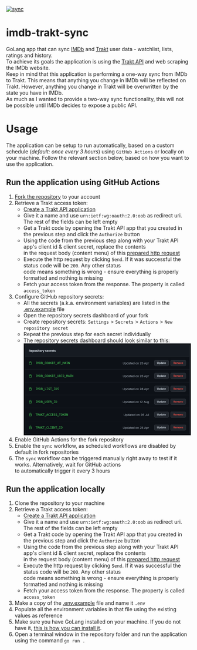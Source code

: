 [![sync](https://github.com/cecobask/imdb-trakt-sync/actions/workflows/sync.yml/badge.svg?event=schedule)](https://github.com/cecobask/imdb-trakt-sync/actions/workflows/sync.yml)  
# imdb-trakt-sync
GoLang app that can sync [IMDb](https://www.imdb.com/) and [Trakt](https://trakt.tv/dashboard) user data - watchlist, 
lists, ratings and history.  
To achieve its goals the application is using the [Trakt API](https://trakt.docs.apiary.io/) and web scraping the IMDb website.  
Keep in mind that this application is performing a one-way sync from IMDb to Trakt. This means that anything you change 
in IMDb will be reflected on Trakt. However, anything you change in Trakt will be overwritten by the state you have in IMDb.  
As much as I wanted to provide a two-way sync functionality, this will not be possible until IMDb decides to expose a public API.

# Usage
The application can be setup to run automatically, based on a custom schedule (_default: once every 3 hours_) using 
`GitHub Actions` or locally on your machine. Follow the relevant section below, based on how you want to use the application. 

## Run the application using GitHub Actions
1. [Fork the repository](https://github.com/cecobask/imdb-trakt-sync/fork) to your account
2. Retrieve a Trakt access token:
   - [Create a Trakt API application](https://trakt.tv/oauth/applications)
   - Give it a name and use `urn:ietf:wg:oauth:2.0:oob` as redirect uri. The rest of the fields can be left empty
   - Get a Trakt code by opening the Trakt API app that you created in the previous step and click the `Authorize` button
   - Using the code from the previous step along with your Trakt API app's client id & client secret, replace the contents  
   in the request body (content menu) of this [prepared http request](https://reqbin.com/veotsc62)
   - Execute the http request by clicking `Send`. If it was successful the status code will be `200`. Any other status  
   code means something is wrong - ensure everything is properly formatted and nothing is missing
   - Fetch your access token from the response. The property is called `access_token`
3. Configure GitHub repository secrets:
   - All the secrets (a.k.a. environment variables) are listed in the [.env.example](.env.example) file
   - Open the repository secrets dashboard of your fork
   - Create repository secrets: `Settings` > `Secrets` > `Actions` > `New repository secret`
   - Repeat the previous step for each secret individually
   - The repository secrets dashboard should look similar to this:![repository_secrets.png](assets/repository_secrets.png)
4. Enable GitHub Actions for the fork repository
5. Enable the `sync` workflow, as scheduled workflows are disabled by default in fork repositories
6. The `sync` workflow can be triggered manually right away to test if it works. Alternatively, wait for GitHub actions  
to automatically trigger it every 3 hours

## Run the application locally
1. Clone the repository to your machine
2. Retrieve a Trakt access token:
   - [Create a Trakt API application](https://trakt.tv/oauth/applications)
   - Give it a name and use `urn:ietf:wg:oauth:2.0:oob` as redirect uri. The rest of the fields can be left empty
   - Get a Trakt code by opening the Trakt API app that you created in the previous step and click the `Authorize` button
   - Using the code from the previous step along with your Trakt API app's client id & client secret, replace the contents  
     in the request body (content menu) of this [prepared http request](https://reqbin.com/veotsc62)
   - Execute the http request by clicking `Send`. If it was successful the status code will be `200`. Any other status  
     code means something is wrong - ensure everything is properly formatted and nothing is missing
   - Fetch your access token from the response. The property is called `access_token`
3. Make a copy of the [.env.example](.env.example) file and name it `.env`
4. Populate all the environment variables in that file using the existing values as reference
5. Make sure you have GoLang installed on your machine. If you do not have it, [this is how you can install it](https://go.dev/doc/install).
6. Open a terminal window in the repository folder and run the application using the command `go run .`